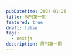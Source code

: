 ```yaml
---
pubDatetime: 2024-01-26
title: 周刊第一期
featured: true
draft: false
tags:
  - nextjs
description: 周刊第一期
---
```

